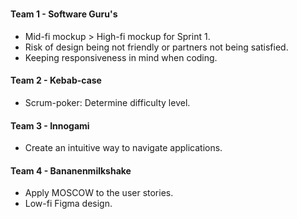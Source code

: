 #

#### Team 1 - Software Guru's

- Mid-fi mockup > High-fi mockup for Sprint 1.
- Risk of design being not friendly or partners not being satisfied.
- Keeping responsiveness in mind when coding.

#### Team 2 - Kebab-case

- Scrum-poker: Determine difficulty level.

#### Team 3 - Innogami

- Create an intuitive way to navigate applications.

#### Team 4 - Bananenmilkshake

- Apply MOSCOW to the user stories.
- Low-fi Figma design.
